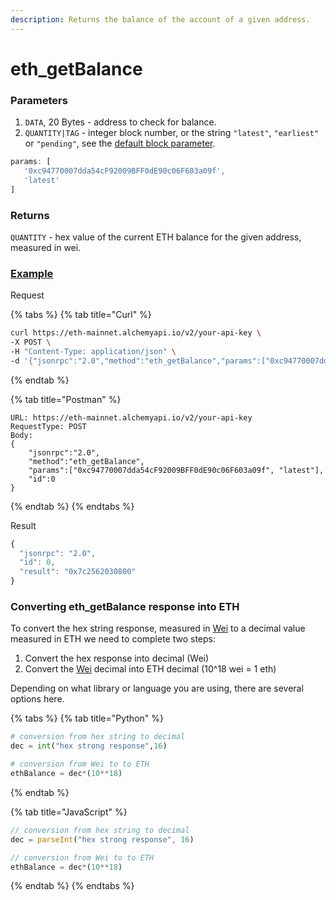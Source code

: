 ```yaml
---
description: Returns the balance of the account of a given address.
---
```


# eth\_getBalance

### Parameters

1. `DATA`, 20 Bytes - address to check for balance.
2. `QUANTITY|TAG` - integer block number, or the string `"latest"`, `"earliest"` or `"pending"`, see the [default block parameter](https://eth.wiki/json-rpc/API#the-default-block-parameter).

```javascript
params: [
   '0xc94770007dda54cF92009BFF0dE90c06F603a09f',
   'latest'
]
```

### Returns

`QUANTITY` - hex value of the current ETH balance for the given address, measured in wei.

### [Example](https://composer.alchemyapi.io/?composer\_state=%7B%22network%22%3A0%2C%22methodName%22%3A%22eth\_getBalance%22%2C%22paramValues%22%3A%5B%220xc94770007dda54cF92009BFF0dE90c06F603a09f%22%2C%22latest%22%5D%7D)

Request

{% tabs %}
{% tab title="Curl" %}
```bash
curl https://eth-mainnet.alchemyapi.io/v2/your-api-key \
-X POST \
-H "Content-Type: application/json" \
-d '{"jsonrpc":"2.0","method":"eth_getBalance","params":["0xc94770007dda54cF92009BFF0dE90c06F603a09f", "latest"],"id":0}'
```
{% endtab %}

{% tab title="Postman" %}
```http
URL: https://eth-mainnet.alchemyapi.io/v2/your-api-key
RequestType: POST
Body: 
{
    "jsonrpc":"2.0",
    "method":"eth_getBalance",
    "params":["0xc94770007dda54cF92009BFF0dE90c06F603a09f", "latest"],
    "id":0
}
```
{% endtab %}
{% endtabs %}

Result

```javascript
{
  "jsonrpc": "2.0",
  "id": 0,
  "result": "0x7c2562030800"
}
```

### Converting eth\_getBalance response into ETH

To convert the hex string response, measured in [Wei](../../resources/web3-glossary.md#wei)  to a decimal value measured in ETH we need to complete two steps:

1. Convert the hex response into decimal (Wei)
2. Convert the [Wei](../../resources/web3-glossary.md#wei) decimal into ETH decimal (10^18 wei = 1 eth)

Depending on what library or language you are using, there are several options here.

{% tabs %}
{% tab title="Python" %}
```python
# conversion from hex string to decimal
dec = int("hex strong response",16)

# conversion from Wei to to ETH
ethBalance = dec*(10**18)
```
{% endtab %}

{% tab title="JavaScript" %}
```javascript
// conversion from hex string to decimal
dec = parseInt("hex strong response", 16)

// conversion from Wei to to ETH
ethBalance = dec*(10**18)
```
{% endtab %}
{% endtabs %}
